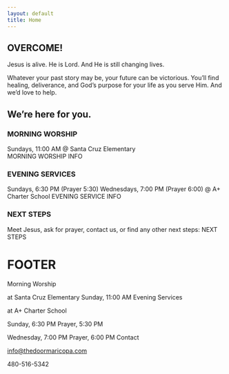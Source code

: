 ```yaml
---
layout: default
title: Home
---
```


## OVERCOME!
Jesus is alive. He is Lord. And He is still changing lives.

Whatever your past story may be, your future can be victorious. You’ll find healing, deliverance, and God’s purpose for your life as you serve Him. And we’d love to help.

## We’re here for you.
### MORNING WORSHIP
Sundays, 11:00 AM
@ Santa Cruz Elementary  
MORNING WORSHIP INFO

### EVENING SERVICES
Sundays, 6:30 PM (Prayer 5:30)
Wednesdays, 7:00 PM (Prayer 6:00)
@ A+ Charter School
EVENING SERVICE INFO

### NEXT STEPS
Meet Jesus, ask for prayer, contact us, or find any other next steps:
NEXT STEPS

# FOOTER

Morning Worship

at Santa Cruz Elementary
Sunday, 11:00 AM
Evening Services

at A+ Charter School

Sunday, 6:30 PM
Prayer, 5:30 PM

Wednesday, 7:00 PM
Prayer, 6:00 PM
Contact

info@thedoormaricopa.com

480-516-5342